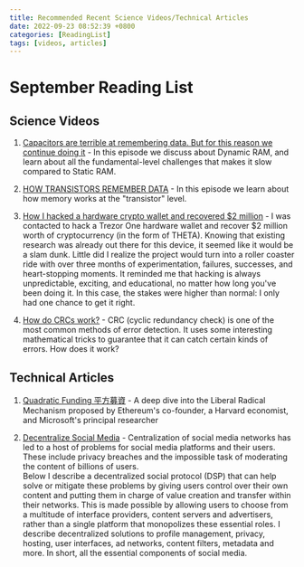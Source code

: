 ```yaml
---
title: Recommended Recent Science Videos/Technical Articles
date: 2022-09-23 08:52:39 +0800
categories: [ReadingList]
tags: [videos, articles]
---
```


# September Reading List

## Science Videos
1. [Capacitors are terrible at remembering data. But for this reason we continue doing it](https://www.youtube.com/watch?v=7WnbIeMgWYA) - In this episode we discuss about Dynamic RAM, and learn about all the fundamental-level challenges that makes it slow compared to Static RAM.

2. [HOW TRANSISTORS REMEMBER DATA](https://www.youtube.com/watch?v=rM9BjciBLmg) - In this episode we learn about how memory works at the "transistor" level.

3. [How I hacked a hardware crypto wallet and recovered $2 million](https://www.youtube.com/watch?v=dT9y-KQbqi4) - I was contacted to hack a Trezor One hardware wallet and recover $2 million worth of cryptocurrency (in the form of THETA). Knowing that existing research was already out there for this device, it seemed like it would be a slam dunk. Little did I realize the project would turn into a roller coaster ride with over three months of experimentation, failures, successes, and heart-stopping moments. It reminded me that hacking is always unpredictable, exciting, and educational, no matter how long you've been doing it. In this case, the stakes were higher than normal: I only had one chance to get it right. 

4. [How do CRCs work?](https://www.youtube.com/watch?v=izG7qT0EpBw) - CRC (cyclic redundancy check) is one of the most common methods of error detection. It uses some interesting mathematical tricks to guarantee that it can catch certain kinds of errors. How does it work?

## Technical Articles
1. [Quadratic Funding 平方募資](https://medium.com/swf-lab/quadratic-funding-465b5da3b3c9) - A deep dive into the Liberal Radical Mechanism proposed by Ethereum's co-founder, a Harvard economist, and Microsoft's principal researcher

2. [Decentralize Social Media](https://medium.com/@rossulbricht/decentralize-social-media-cc47dcfd4f99) - Centralization of social media networks has led to a host of problems for social media platforms and their users. These include privacy breaches and the impossible task of moderating the content of billions of users.<br>
Below I describe a decentralized social protocol (DSP) that can help solve or mitigate these problems by giving users control over their own content and putting them in charge of value creation and transfer within their networks. This is made possible by allowing users to choose from a multitude of interface providers, content servers and advertisers, rather than a single platform that monopolizes these essential roles. I describe decentralized solutions to profile management, privacy, hosting, user interfaces, ad networks, content filters, metadata and more. In short, all the essential components of social media.


